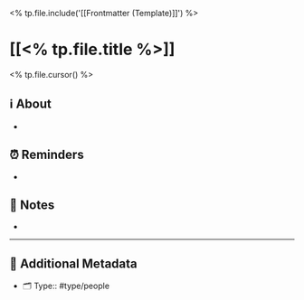 <% tp.file.include('[[Frontmatter (Template)]]') %>

# [[<% tp.file.title %>]]
<% tp.file.cursor() %>



## ℹ️ About

-

## ⏰ Reminders

-

## 📝 Notes

-

---

## 📇 Additional Metadata

- 🗂 Type:: #type/people